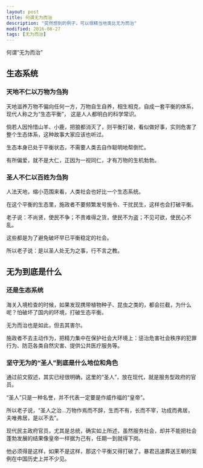 ```yaml
---
layout: post
title: 何谓无为而治
description: "突然想到的例子，可以很精当地类比无为而治"
modified: 2016-08-27
tags: [无为而治]
---
```


何谓“无为而治”

## 生态系统

### 天地不仁以万物为刍狗

天地滋养万物不偏向任何一方，万物自生自养，相生相克，自成一套平衡的体系，现代人称之为“生态平衡”，
这是人人都明白的科学常识。

倘若人因怜惜山羊、小鹿，把狼都消灭了，则平衡打破，看似做好事，实则危害了整个生态体系，这种故事大家应该也听过。

生态本身已处于平衡状态，不需要人类去自作聪明地帮倒忙。

有所偏爱，就不是大仁，正因为一视同仁，才有万物的生机勃勃。

### 圣人不仁以百姓为刍狗

人法天地，缩小范围来看，人类社会也好比一个生态系统。

在这个平衡的生态里，施政者不要频繁发号施令、干扰民生，这样也会打破平衡。

老子说：不尚贤，使民不争；不贵难得之货，使民不为盗；不见可欲，使民心不乱。

这些都是为了避免破坏早已平衡稳定的社会。

所以老子说：是以圣人处无为之事，行不言之教。

## 无为到底是什么

### 还是生态系统

海关入境检查的时候，如果发现携带植物种子、昆虫之类的，都会拦截，为什么呢？怕破坏了国内的环境，打破生态平衡。

无为而治也是如此，但去其害尔。

施政者不去主动作为，把精力集中在保护社会大环境上：惩治危害社会秩序的犯罪行为、防范各类自然灾害、提供公共医疗服务等。

### 坚守无为的“圣人”到底是什么地位和角色

通过前文叙述，其实已经很明确，这里的“圣人”，放在现代，就是服务型政府的官员。

“圣人”只是一种名誉，并不代表一定要是作威作福的“皇帝”。

所以老子说，“圣人之治...万物作焉而不辞，生而不有，长而不宰，功成而弗居，夫唯弗居，是以不去”。

现代民主政府官员，尤其是总统，确实如上所述，虽然服务社会，却并不能把社会蓬勃发展的结果像皇帝一样据为己有，任期一到就得下岗。

他必须得是这样，如果不是这样，那这个平衡又得打破了。暴君迅速葬送王朝的案例在中国历史上并不少见。
